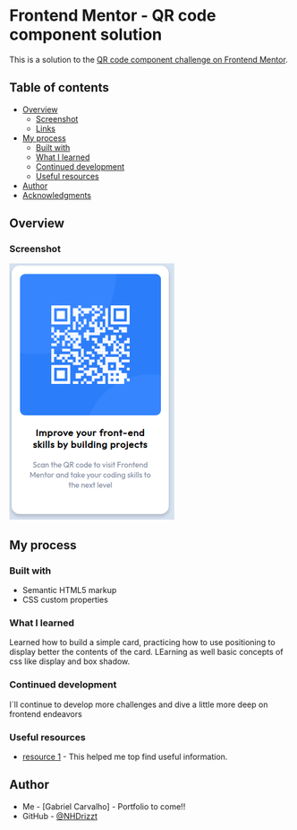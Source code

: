 # Frontend Mentor - QR code component solution

This is a solution to the [QR code component challenge on Frontend Mentor](https://www.frontendmentor.io/challenges/qr-code-component-iux_sIO_H).

## Table of contents

- [Overview](#overview)
  - [Screenshot](#screenshot)
  - [Links](#links)
- [My process](#my-process)
  - [Built with](#built-with)
  - [What I learned](#what-i-learned)
  - [Continued development](#continued-development)
  - [Useful resources](#useful-resources)
- [Author](#author)
- [Acknowledgments](#acknowledgments)

## Overview

### Screenshot

![](./images/solution/Screenshot%20from%202023-01-19%2017-16-49.png)

## My process

### Built with

- Semantic HTML5 markup
- CSS custom properties

### What I learned

Learned how to build a simple card, practicing how to use positioning to display better the contents of the card. LEarning as well basic concepts of css like display and box shadow.

### Continued development

I`ll continue to develop more challenges and dive a little more deep on frontend endeavors

### Useful resources

- [resource 1](https://www.w3schools.com/) - This helped me top find useful information.

## Author

- Me - [Gabriel Carvalho] - Portfolio to come!!
- GitHub - [@NHDrizzt](https://github.com/NHDrizzt)